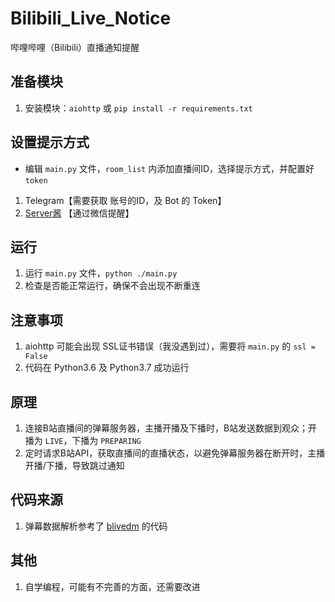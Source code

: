 # Bilibili_Live_Notice
哔哩哔哩（Bilibili）直播通知提醒

## 准备模块
1. 安装模块：`aiohttp` 或 `pip install -r requirements.txt`

## 设置提示方式
* 编辑 `main.py` 文件，`room_list` 内添加直播间ID，选择提示方式，并配置好 `token`
1. Telegram【需要获取 账号的ID，及 Bot 的 Token】
2. [Server酱](http://sc.ftqq.com/3.version) 【通过微信提醒】

## 运行
1. 运行 `main.py` 文件，`python ./main.py`
2. 检查是否能正常运行，确保不会出现不断重连

## 注意事项
1. aiohttp 可能会出现 SSL证书错误（我没遇到过），需要将 `main.py` 的 `ssl = False`
2. 代码在 Python3.6 及 Python3.7 成功运行

## 原理
1. 连接B站直播间的弹幕服务器，主播开播及下播时，B站发送数据到观众；开播为 `LIVE`，下播为 `PREPARING`
2. 定时请求B站API，获取直播间的直播状态，以避免弹幕服务器在断开时，主播开播/下播，导致跳过通知

## 代码来源
1. 弹幕数据解析参考了 [blivedm](https://github.com/xfgryujk/blivedm) 的代码

## 其他
1. 自学编程，可能有不完善的方面，还需要改进
